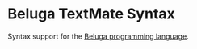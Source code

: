 # Beluga TextMate Syntax

Syntax support for the [Beluga programming language](http://complogic.cs.mcgill.ca).